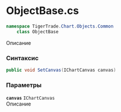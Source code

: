 
# ObjectBase.cs
```csharp
namespace TigerTrade.Chart.Objects.Common  
    class ObjectBase
```

Описание

### Синтаксис
```csharp
public void SetCanvas(IChartCanvas canvas)
```

### Параметры
**`canvas`** `IChartCanvas`  
 Описание  
  

                    
                    